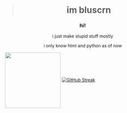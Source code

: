 ><h1 align="center">im bluscrn</h1>
<h3 align="center">hi!</h3>
<p align="center">i just make stupid stuff mostly</p>
<p align="center">i only know html and python as of now</p>


<a href="https://github.com/anuraghazra/github-readme-stats"><img height=180 align="center" src="https://github-readme-stats.vercel.app/api?username=Bluscrn99" /></a>
<a href="https://git.io/streak-stats"><img src="https://github-readme-streak-stats.herokuapp.com?user=Bluscrn99" alt="GitHub Streak" /></a>
